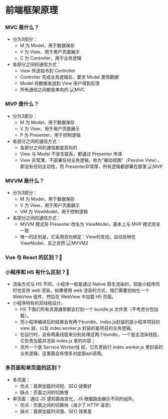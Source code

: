 # 前端框架原理

### MVC 是什么？

- 分为3部分：
  - M 为 Model，用于数据保存
  - V 为 View，用于用户页面展示
  - C 为 Controller，用于业务逻辑
- 各部分之间的通信方式：
  - View 传送指令到 Controller
  - Controller 完成业务逻辑后，要求 Model 更改数据
  - Model 将数据发送到 View 用户得到反馈
  - 所有通信之间都是单向的
    ![MVC](/image/前端框架/MVC.png)

### MVP 是什么？

- 分为3部分：
  - M 为 Model，用于数据保存
  - V 为 View，用于用户页面展示
  - P 为 Presenter，用于控制逻辑
- 各部分之间的通信方式：
  - 各部分之间的通信都是双向的
  - View 与 Model 不发生联系，都通过 Presenter 传递
  - View 非常薄，不部署任何业务逻辑，称为"被动视图"（Passive View），即没有任何主动性，而 Presenter非常厚，所有逻辑都部署在那里
    ![MVP](/image/前端框架/MVP.png)

### MVVM 是什么？

- 分为3部分：
  - M 为 Model，用于数据保存
  - V 为 View，用于用户页面展示
  - VM 为 ViewModel，用于控制逻辑
- 各部分之间的通信方式：
  - MVVM 模式将 Presenter 改名为 ViewModel，基本上与 MVP 模式完全一致
  - 唯一的区别是，它采用双向绑定：View的变动，自动反映在 ViewModel，反之亦然
    ![MVVM2](/image/前端框架/MVVM2.png)

### Vue 与 React 的区别？:star2:

### 小程序和 H5 有什么区别？:star2:

- 渲染方式与 H5 不同，小程序一般是通过 Native 原生渲染的，但是小程序同时也支持 web 渲染，如果使用 web 渲染的方式，我们需要初始化一个 WebView 组件，然后在 WebView 中加载 H5 页面。
- 小程序特有的双线程设计。
  - H5 下我们所有资源通常都会打到一个 bundle.js 文件里（不考虑分包加载）。
  - 而小程序编译后的结果会有两个bundle，index.js封装的是小程序项目的 view 层，以及 index.worker.js 封装的是项目的业务逻辑。
  - 在运行时，会有两条线程来分别处理这两个bundle，一个是主渲染线程，它负责加载并渲染 index.js 里的内容；
  - 另外一个是 Service Worker线 程，它负责执行 index.worker.js 里封装的业务逻辑，这里面会有很多对底层api调用。

### 多页面和单页面的区别？

- 多页面：
  - 优点：首屏加载时间短、SEO 效果好
  - 缺点：页面之间的切换慢
- 单页面：通过 JS 感知路由变化，JS 根据路由展示不同的组件。
  - 优点：页面之间的切换快（减少了 HTTP 请求）
  - 缺点：首屏加载时间慢、SEO 效果差

  